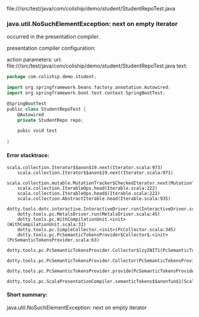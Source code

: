 file://<WORKSPACE>/src/test/java/com/coliship/demo/student/StudentRepoTest.java
### java.util.NoSuchElementException: next on empty iterator

occurred in the presentation compiler.

presentation compiler configuration:


action parameters:
uri: file://<WORKSPACE>/src/test/java/com/coliship/demo/student/StudentRepoTest.java
text:
```scala
package com.coliship.demo.student;

import org.springframework.beans.factory.annotation.Autowired;
import org.springframework.boot.test.context.SpringBootTest;

@SpringBootTest
public class StudentRepoTest {
    @Autowired
    private StudentRepo repo;

    pubic void test
    
}

```



#### Error stacktrace:

```
scala.collection.Iterator$$anon$19.next(Iterator.scala:973)
	scala.collection.Iterator$$anon$19.next(Iterator.scala:971)
	scala.collection.mutable.MutationTracker$CheckedIterator.next(MutationTracker.scala:76)
	scala.collection.IterableOps.head(Iterable.scala:222)
	scala.collection.IterableOps.head$(Iterable.scala:222)
	scala.collection.AbstractIterable.head(Iterable.scala:935)
	dotty.tools.dotc.interactive.InteractiveDriver.run(InteractiveDriver.scala:164)
	dotty.tools.pc.MetalsDriver.run(MetalsDriver.scala:45)
	dotty.tools.pc.WithCompilationUnit.<init>(WithCompilationUnit.scala:31)
	dotty.tools.pc.SimpleCollector.<init>(PcCollector.scala:345)
	dotty.tools.pc.PcSemanticTokensProvider$Collector$.<init>(PcSemanticTokensProvider.scala:63)
	dotty.tools.pc.PcSemanticTokensProvider.Collector$lzyINIT1(PcSemanticTokensProvider.scala:63)
	dotty.tools.pc.PcSemanticTokensProvider.Collector(PcSemanticTokensProvider.scala:63)
	dotty.tools.pc.PcSemanticTokensProvider.provide(PcSemanticTokensProvider.scala:88)
	dotty.tools.pc.ScalaPresentationCompiler.semanticTokens$$anonfun$1(ScalaPresentationCompiler.scala:109)
```
#### Short summary: 

java.util.NoSuchElementException: next on empty iterator